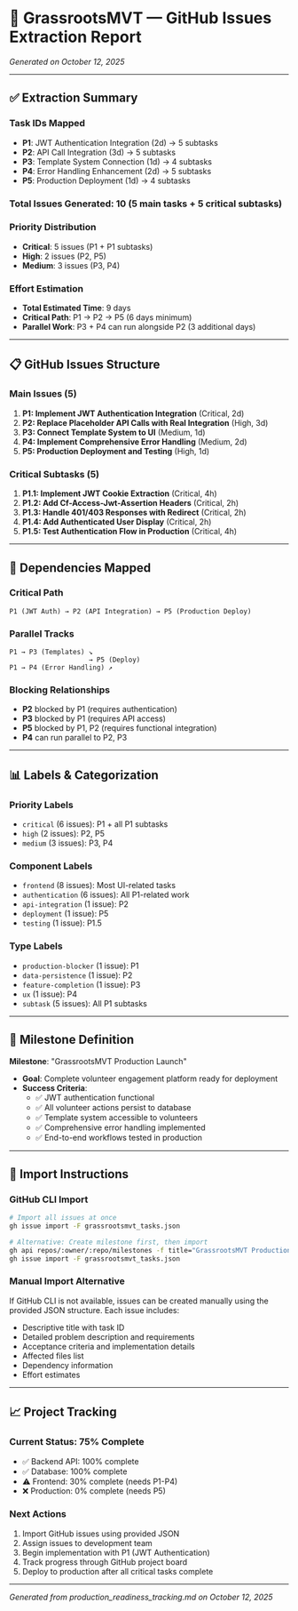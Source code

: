 # 🌾 GrassrootsMVT — GitHub Issues Extraction Report

*Generated on October 12, 2025*

---

## ✅ Extraction Summary

### **Task IDs Mapped**
- **P1**: JWT Authentication Integration (2d) → 5 subtasks
- **P2**: API Call Integration (3d) → 5 subtasks  
- **P3**: Template System Connection (1d) → 4 subtasks
- **P4**: Error Handling Enhancement (2d) → 5 subtasks
- **P5**: Production Deployment (1d) → 4 subtasks

### **Total Issues Generated**: 10 (5 main tasks + 5 critical subtasks)

### **Priority Distribution**
- **Critical**: 5 issues (P1 + P1 subtasks)
- **High**: 2 issues (P2, P5)
- **Medium**: 3 issues (P3, P4)

### **Effort Estimation**
- **Total Estimated Time**: 9 days
- **Critical Path**: P1 → P2 → P5 (6 days minimum)
- **Parallel Work**: P3 + P4 can run alongside P2 (3 additional days)

---

## 📋 GitHub Issues Structure

### **Main Issues (5)**
1. **P1: Implement JWT Authentication Integration** (Critical, 2d)
2. **P2: Replace Placeholder API Calls with Real Integration** (High, 3d)
3. **P3: Connect Template System to UI** (Medium, 1d)
4. **P4: Implement Comprehensive Error Handling** (Medium, 2d)
5. **P5: Production Deployment and Testing** (High, 1d)

### **Critical Subtasks (5)**
1. **P1.1: Implement JWT Cookie Extraction** (Critical, 4h)
2. **P1.2: Add Cf-Access-Jwt-Assertion Headers** (Critical, 2h)
3. **P1.3: Handle 401/403 Responses with Redirect** (Critical, 2h)
4. **P1.4: Add Authenticated User Display** (Critical, 2h)
5. **P1.5: Test Authentication Flow in Production** (Critical, 4h)

---

## 🔗 Dependencies Mapped

### **Critical Path**
```
P1 (JWT Auth) → P2 (API Integration) → P5 (Production Deploy)
```

### **Parallel Tracks**
```
P1 → P3 (Templates) ↘
                    → P5 (Deploy)
P1 → P4 (Error Handling) ↗
```

### **Blocking Relationships**
- **P2** blocked by P1 (requires authentication)
- **P3** blocked by P1 (requires API access)
- **P5** blocked by P1, P2 (requires functional integration)
- **P4** can run parallel to P2, P3

---

## 📊 Labels & Categorization

### **Priority Labels**
- `critical` (6 issues): P1 + all P1 subtasks
- `high` (2 issues): P2, P5
- `medium` (3 issues): P3, P4

### **Component Labels**
- `frontend` (8 issues): Most UI-related tasks
- `authentication` (6 issues): All P1-related work
- `api-integration` (1 issue): P2
- `deployment` (1 issue): P5
- `testing` (1 issue): P1.5

### **Type Labels**
- `production-blocker` (1 issue): P1
- `data-persistence` (1 issue): P2
- `feature-completion` (1 issue): P3
- `ux` (1 issue): P4
- `subtask` (5 issues): All P1 subtasks

---

## 🎯 Milestone Definition

**Milestone**: "GrassrootsMVT Production Launch"
- **Goal**: Complete volunteer engagement platform ready for deployment
- **Success Criteria**: 
  - ✅ JWT authentication functional
  - ✅ All volunteer actions persist to database
  - ✅ Template system accessible to volunteers
  - ✅ Comprehensive error handling implemented
  - ✅ End-to-end workflows tested in production

---

## 🚀 Import Instructions

### **GitHub CLI Import**
```bash
# Import all issues at once
gh issue import -F grassrootsmvt_tasks.json

# Alternative: Create milestone first, then import
gh api repos/:owner/:repo/milestones -f title="GrassrootsMVT Production Launch" -f description="Complete volunteer engagement platform ready for deployment"
gh issue import -F grassrootsmvt_tasks.json
```

### **Manual Import Alternative**
If GitHub CLI is not available, issues can be created manually using the provided JSON structure. Each issue includes:
- Descriptive title with task ID
- Detailed problem description and requirements
- Acceptance criteria and implementation details
- Affected files list
- Dependency information
- Effort estimates

---

## 📈 Project Tracking

### **Current Status**: 75% Complete
- ✅ Backend API: 100% complete
- ✅ Database: 100% complete  
- ⚠️ Frontend: 30% complete (needs P1-P4)
- ❌ Production: 0% complete (needs P5)

### **Next Actions**
1. Import GitHub issues using provided JSON
2. Assign issues to development team
3. Begin implementation with P1 (JWT Authentication)
4. Track progress through GitHub project board
5. Deploy to production after all critical tasks complete

---

*Generated from production_readiness_tracking.md on October 12, 2025*